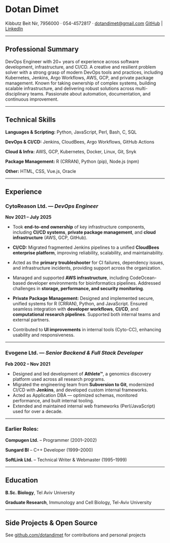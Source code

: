 # **Dotan Dimet**

Kibbutz Beit Nir, 7956000 · 054-4572817 · [dotandimet@gmail.com](mailto:dotandimet@gmail.com)
[GitHub](https://github.com/dotandimet) | [LinkedIn](https://www.linkedin.com/in/dotan-dimet/)

---

## **Professional Summary**

DevOps Engineer with 20+ years of experience across software development, infrastructure, and CI/CD. A creative and resilient problem solver with a strong grasp of modern DevOps tools and practices, including Kubernetes, Jenkins, Argo Workflows, AWS, GCP, and private package management. Known for taking ownership of complex systems, building scalable infrastructure, and delivering robust solutions across multi-disciplinary teams. Passionate about automation, documentation, and continuous improvement.

---

## **Technical Skills**

**Languages & Scripting:** Python, JavaScript, Perl, Bash, C, SQL

**DevOps & CI/CD:** Jenkins, CloudBees, Argo Workflows, GitHub Actions

**Cloud & Infra:** AWS, GCP, Kubernetes, Docker, Linux, Git, Snyk

**Package Management:** R (CRRAN), Python (pip), Node.js (npm)

**Other:** HTML, CSS, Vue.js, Oracle

---

## **Experience**

### **CytoReason Ltd.** — *DevOps Engineer*

**Nov 2021 – July 2025**

* Took **end-to-end ownership** of key infrastructure components, including **CI/CD systems**, **private package management**, and **cloud infrastructure** (AWS, GCP, GitHub).

* **CI/CD:** Migrated fragmented Jenkins pipelines to a unified **CloudBees enterprise platform**, improving reliability, scalability, and maintainability.

* Acted as the **primary troubleshooter** for CI failures, dependency issues, and infrastructure incidents, providing support across the organization.

* Managed and supported **AWS infrastructure**, including CodeOcean-based developer environments for bioinformatics pipelines. Addressed challenges in **storage, performance, and security monitoring**.

* **Private Package Management:** Designed and implemented secure, unified systems for R (CRRAN), Python, and JavaScript. Ensured seamless integration with **developer workflows**, **CI/CD**, and **computational research pipelines**. Supported both internal teams and external partners.

* Contributed to **UI improvements** in internal tools (Cyto-CC), enhancing usability and responsiveness.

---

### **Evogene Ltd.** — *Senior Backend & Full Stack Developer*

**Feb 2002 – Nov 2021**

* Designed and led development of **Athlete™**, a genomics discovery platform used across all research programs.
* Migrated the engineering team from **Subversion to Git**, modernized CI/CD with **Jenkins**, and developed custom internal frameworks.
* Acted as Application DBA — optimized schemas, monitored performance, and built internal tooling.
* Extended and maintained internal web frameworks (Perl/JavaScript) used for over a decade.

---

### **Earlier Roles:**

**Compugen Ltd.** – Programmer (2001–2002)

**Sungard BI** – C++ Developer (1999–2000)

**SoftLink Ltd.** – Technical Writer & Webmaster (1995–1999)

---

## **Education**

**B.Sc. Biology**, Tel Aviv University

**Graduate Research**, Immunology and Cell Biology, Tel-Aviv University

---

## **Side Projects & Open Source**

See [github.com/dotandimet](https://github.com/dotandimet) for contributions and personal projects


